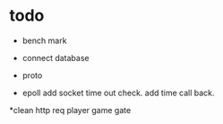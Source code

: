 # todo
* bench mark
* connect database
* proto

* epoll
	add socket time out check.
	add time call back.

*clean
	http req
	player
	game
	gate
